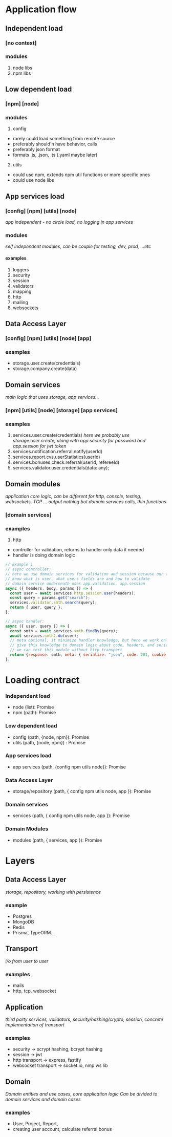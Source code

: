 
# Application flow

## Independent load
### [no context]
### modules
1. node libs
2. npm libs

## Low dependent load
### [npm] [node]
### modules 
1. config 
- rarely could load something from remote source
- preferably should'n have behavior, calls
- preferably json format
- formats .js, .json, .ts (.yaml maybe later)
2. utils
- could use npm, extends npm util functions or more specific ones
- could use node libs

## App services load
### [config] [npm] [utils] [node]
*app independent - no circle load, no logging in app services*
### modules
*self independent modules, can be couple for testing, dev, prod, ...etc*
#### examples
1. loggers
2. security 
3. session
4. validators
5. mapping
6. http
7. mailing
8. websockets

## Data Access Layer
### [config] [npm] [utils] [node] [app]
### examples
- storage.user.create(credentials)
- storage.company.create(data)

## Domain services
*main logic that uses storage, app services...*
### [npm] [utils] [node] [storage] [app services] 
### examples
1. services.user.create(credentials)
*here we probably use storage.user.create, along with app.security for password and app.session for jwt token*
2. services.notification.referral.notify(userId)
3. services.report.cvs.userStatistics(userId)
4. services.bonuses.check.referral(userId, refereeId)
5. services.validator.user.credentials(data: any);

## Domain modules
*application core logic, can be different for http, console, testing, websockets, TCP ... output*
*nothing but domain services calls, thin functions*
### [domain services]
### examples
1. http
- controller for validation, returns to handler only data it needed
- handler is doing domain logic
```js
// Example 1
// async controller:
// here we use domain services for validation and session because our application 
// know what is user, what users fields are and how to validate
// domain service underneath uses app.validation, app.session
async ({ headers, body, params }) => {
  const user = await services.http.session.user(headers);
  const query = params.get("search");
  services.validator.smth.search(query);
  return { user, query };
};

// async handler:
async ({ user, query }) => {
  const smth = await services.smth.findBy(query);
  await services.smth2.do(user);
  // meta optional, it minimize handler knowledge, but here we work only with http and can 
  // give this knowledge to domain logic about code, headers, and serialize method
  // we can test this module without http transport
  return {response: smth, meta: { serialize: "json", code: 201, cookie: {} }};
};
```

# Loading contract

### Independent load 
- node (list): Promise<NodeJSApi>
- npm (path): Promise<NPM>

### Low dependent load
- config (path, {node, npm}): Promise<Config>
- utils (path, {node, npm}) : Promise<Utils>

### App services load
- app services (path, {config npm utils node}): Promise<AppServices>

### Data Access Layer
- storage/repository (path, { config npm utils node, app }): Promise<Storage>

### Domain services
- services (path, { config npm utils node, app }): Promise<DomainServices>

### Domain Modules
- modules (path, { services, app }): Promise<DomainModules>

# Layers

## Data Access Layer
*storage, repository, working with persistence*
### example
- Postgres
- MongoDB
- Redis
- Prisma, TypeORM...

## Transport
*i/o from user to user*
### examples
- mails
- http, tcp, websocket

## Application
*third party services, validators, security/hashing/crypto, session, concrete implementation of transport*
### examples
- security -> scrypt hashing, bcrypt hashing
- session -> jwt
- http transport -> express, fastify
- websocket transport -> socket.io, nmp ws lib

## Domain
*Domain entities and use cases, core application logic*
*Can be divided to domain services and domain cases*
### examples
- User, Project, Report, 
- creating user account, calculate referral bonus
